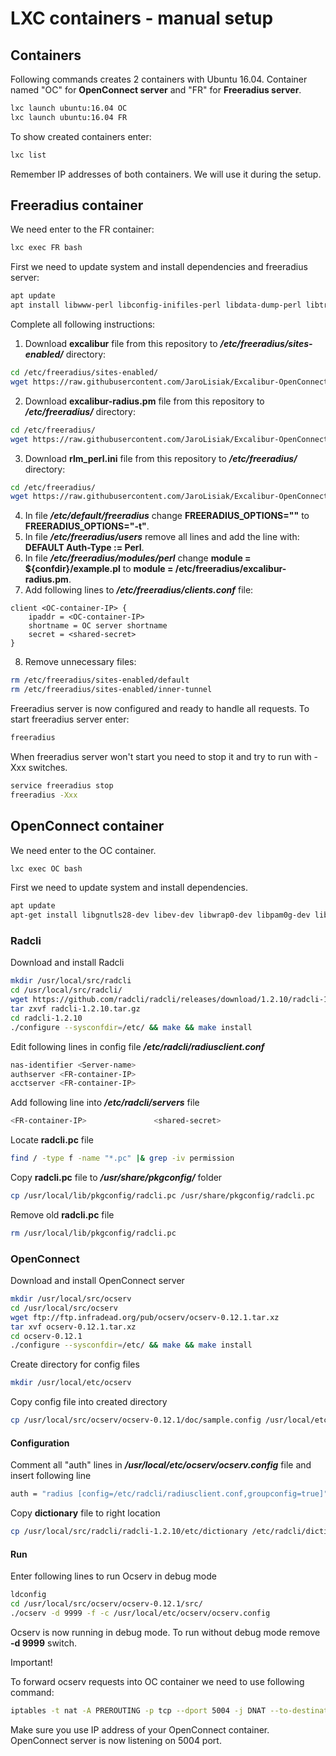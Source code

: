 # LXC containers - manual setup

## Containers
Following commands creates 2 containers with Ubuntu 16.04. Container named "OC" for **OpenConnect server** and "FR" for **Freeradius server**.
```bash
lxc launch ubuntu:16.04 OC
lxc launch ubuntu:16.04 FR
```
To show created containers enter:
```bash
lxc list
```
Remember IP addresses of both containers. We will use it during the setup.
## Freeradius container
We need enter to the FR container:
```bash
lxc exec FR bash
```
First we need to update system and install dependencies and freeradius server:
```bash
apt update
apt install libwww-perl libconfig-inifiles-perl libdata-dump-perl libtry-tiny-perl freeradius libjson-perl liblwp-protocol-https-perl freeradius
```
Complete all following instructions:
1. Download **excalibur** file from this repository to ***/etc/freeradius/sites-enabled/*** directory:
```bash
cd /etc/freeradius/sites-enabled/
wget https://raw.githubusercontent.com/JaroLisiak/Excalibur-OpenConnect/master/Docker%20setup/excalibur-freeradius/files/excalibur
```
2. Download **excalibur-radius.pm** file from this repository to ***/etc/freeradius/*** directory:
```bash
cd /etc/freeradius/
wget https://raw.githubusercontent.com/JaroLisiak/Excalibur-OpenConnect/master/Docker%20setup/excalibur-freeradius/files/excalibur-radius.pm
```
3. Download **rlm_perl.ini** file from this repository to ***/etc/freeradius/*** directory:
```bash
cd /etc/freeradius/
wget https://raw.githubusercontent.com/JaroLisiak/Excalibur-OpenConnect/master/Docker%20setup/excalibur-freeradius/files/rlm_perl.ini
```
4. In file ***/etc/default/freeradius*** change **FREERADIUS_OPTIONS=""** to **FREERADIUS_OPTIONS="-t"**.
5. In file ***/etc/freeradius/users*** remove all lines and add the line with: **DEFAULT Auth-Type := Perl**.
6. In file ***/etc/freeradius/modules/perl*** change **module = ${confdir}/example.pl** to **module = /etc/freeradius/excalibur-radius.pm**.
7. Add following lines to ***/etc/freeradius/clients.conf*** file:
```
client <OC-container-IP> {
	ipaddr = <OC-container-IP>
	shortname = OC server shortname
	secret = <shared-secret>
}
```
8. Remove unnecessary files:
```bash
rm /etc/freeradius/sites-enabled/default
rm /etc/freeradius/sites-enabled/inner-tunnel
```
Freeradius server is now configured and ready to handle all requests. To start freeradius server enter:
```bash
freeradius
```
When freeradius server won't start you need to stop it and try to run with -Xxx switches.
```bash
service freeradius stop
freeradius -Xxx
```
## OpenConnect container
We need enter to the OC container.
```bash
lxc exec OC bash
```
First we need to update system and install dependencies.
```bash
apt update
apt-get install libgnutls28-dev libev-dev libwrap0-dev libpam0g-dev liblz4-dev libseccomp-dev libreadline-dev libnl-route-3-dev libkrb5-dev make-guile libtalloc-dev
```

### Radcli
Download and install Radcli
```bash
mkdir /usr/local/src/radcli
cd /usr/local/src/radcli/
wget https://github.com/radcli/radcli/releases/download/1.2.10/radcli-1.2.10.tar.gz
tar zxvf radcli-1.2.10.tar.gz
cd radcli-1.2.10
./configure --sysconfdir=/etc/ && make && make install
```
Edit following lines in config file ***/etc/radcli/radiusclient.conf***
```bash
nas-identifier <Server-name>
authserver <FR-container-IP>
acctserver <FR-container-IP>
```
Add following line into ***/etc/radcli/servers*** file
```bash
<FR-container-IP>				<shared-secret>
```
Locate **radcli.pc** file
```bash
find / -type f -name "*.pc" |& grep -iv permission
```
Copy **radcli.pc** file to ***/usr/share/pkgconfig/*** folder
```bash
cp /usr/local/lib/pkgconfig/radcli.pc /usr/share/pkgconfig/radcli.pc
```
Remove old **radcli.pc** file
```bash
rm /usr/local/lib/pkgconfig/radcli.pc
```
### OpenConnect
Download and install OpenConnect server
```bash
mkdir /usr/local/src/ocserv
cd /usr/local/src/ocserv
wget ftp://ftp.infradead.org/pub/ocserv/ocserv-0.12.1.tar.xz
tar xvf ocserv-0.12.1.tar.xz
cd ocserv-0.12.1
./configure --sysconfdir=/etc/ && make && make install
```
Create directory for config files
```bash
mkdir /usr/local/etc/ocserv
```
Copy config file into created directory
```bash
cp /usr/local/src/ocserv/ocserv-0.12.1/doc/sample.config /usr/local/etc/ocserv/ocserv.config
```
#### Configuration
Comment all "auth" lines in ***/usr/local/etc/ocserv/ocserv.config*** file and insert following line
```bash
auth = "radius [config=/etc/radcli/radiusclient.conf,groupconfig=true]"
```
Copy **dictionary** file to right location
```bash
cp /usr/local/src/radcli/radcli-1.2.10/etc/dictionary /etc/radcli/dictionary
```
#### Run
Enter following lines to run Ocserv in debug mode
```bash
ldconfig
cd /usr/local/src/ocserv/ocserv-0.12.1/src/
./ocserv -d 9999 -f -c /usr/local/etc/ocserv/ocserv.config
```
Ocserv is now running in debug mode. To run without debug mode remove **-d 9999** switch.

Important!

To forward ocserv requests into OC container we need to use following command:
```bash
iptables -t nat -A PREROUTING -p tcp --dport 5004 -j DNAT --to-destination <OC-container-IP>:443
```
Make sure you use IP address of your OpenConnect container. 
OpenConnect server is now listening on 5004 port.

